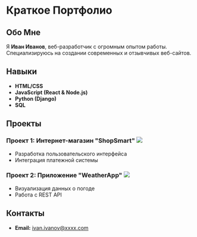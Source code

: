 # Краткое Портфолио

## Обо Мне
Я **Иван Иванов**, веб-разработчик с огромным опытом работы. Специализируюсь на создании современных и отзывчивых веб-сайтов.

## Навыки
- **HTML/CSS**
- **JavaScript (React & Node.js)**
- **Python (Django)**
- **SQL**

## Проекты
### Проект 1: Интернет-магазин "ShopSmart" ![](https://argosgroup.ru/gallery_gen/2bbf8d28a51d03a01bd4f941de00adc7.png)
- Разработка пользовательского интерфейса
- Интеграция платежной системы

### Проект 2: Приложение "WeatherApp" ![](https://xchip.ru/wp-content/uploads/2021/04/blobid1619036685935.jpg)
- Визуализация данных о погоде
- Работа с REST API



## Контакты
- **Email:** ivan.ivanov@xxxx.com
